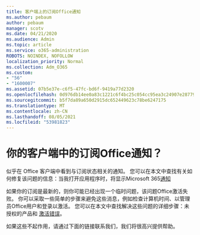 ```yaml
---
title: 客户端上的订阅Office通知
ms.author: pebaum
author: pebaum
manager: scotv
ms.date: 04/21/2020
ms.audience: Admin
ms.topic: article
ms.service: o365-administration
ROBOTS: NOINDEX, NOFOLLOW
localization_priority: Normal
ms.collection: Adm_O365
ms.custom:
- "56"
- "1600007"
ms.assetid: 07b5e37e-c6f5-47fc-bd6f-9419a77d2320
ms.openlocfilehash: 0d976db14ee0a83c1221c6f4bc25c054cc95ea3c24907e2877988c3e0648d70b
ms.sourcegitcommit: b5f7da89a650d2915dc652449623c78be6247175
ms.translationtype: MT
ms.contentlocale: zh-CN
ms.lasthandoff: 08/05/2021
ms.locfileid: "53981823"
---
```

# <a name="subscription-notice-in-your-office-client"></a>你的客户端中的订阅Office通知？

似乎在 Office 客户端中看到与订阅状态相关的通知。 您可以在本文中查找有关如何修复该问题的信息：当我打开应用程序时，将显示Microsoft 365[通知](https://support.office.com/article/A-subscription-notice-appears-when-I-open-an-Office-365-application-4cabe32c-f594-4c0e-9191-3d3ade10cceb.aspx)
  
如果你的订阅是最新的，则你可能已经出现一个临时问题，该问题Office激活失败。 你可以采取一些简单的步骤来避免这些消息，例如检查计算机时间、以管理员Office用户和登录以激活。 您可以在本文中查找解决这些问题的详细步骤：未授权的产品和 [激活错误](https://support.office.com/article/Unlicensed-Product-and-activation-errors-in-Office-0d23d3c0-c19c-4b2f-9845-5344fedc4380.aspx)。
  
如果这些不起作用，请通过下面的链接联系我们，我们将很高兴提供帮助。
